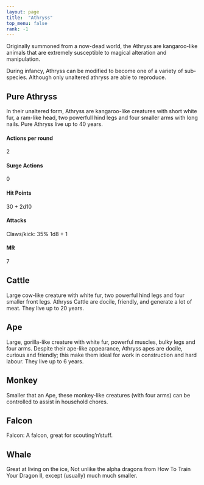 ```yaml
---
layout: page
title:  "Athryss"
top_menu: false
rank: -1
---
```


Originally summoned from a now-dead world, the Athryss are kangaroo-like animals that are
extremely susceptible to magical alteration and manipulation.

During infancy, Athryss can be modified to become one of a variety of sub-species.
Although only unaltered athryss are able to reproduce.


## Pure Athryss

In their unaltered form, Athryss are kangaroo-like creatures with short white fur,
a ram-like head, two powerfull hind legs and four smaller arms with long nails.
Pure Athryss live up to 40 years.

#### Actions per round
2

#### Surge Actions
0

#### Hit Points
30 + 2d10

#### Attacks

Claws/kick: 35% 1d8 + 1

#### MR
7


## Cattle

Large cow-like creature with white fur, two powerful hind legs and four smaller front legs.
Athryss Cattle are docile, friendly, and generate a lot of meat. They live up to 20 years.

## Ape

Large, gorilla-like creature with white fur, powerful muscles, bulky legs and four arms.
Despite their ape-like appearance, Athryss apes are docile, curious and friendly;
this make them ideal for work in construction and hard labour.
They live up to 6 years.

## Monkey
Smaller that an Ape, these monkey-like creatures (with four arms) can be controlled to assist in household chores.

## Falcon
Falcon: A falcon, great for scouting’n’stuff.

## Whale
Great at living on the ice, Not unlike the alpha dragons from How To Train Your Dragon II, except (usually) much much smaller.
